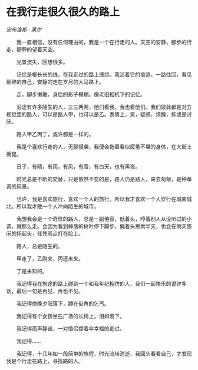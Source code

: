 # 在我行走很久很久的路上

*安布洛斯 · 莱尔*

　　我一直相信，没有任何理由的，我是一个在行走的人。天空的安静，腳步的行走，靜靜的望着天空。

　　光景流失，回想很多。

　　记忆是根长长的线，在我走过的路上缠绕。我沿着它的痕迹，一路往回，看见琐碎的自己，安静的走在岁月的大马路上。

　　走，脚步懒散，身后的影子模糊。像老旧相机下的记忆。

　　沿途有许多陌生的人，三三两两，他们看我，我也看他们。我们彼此都是对方视觉里的路人，可以是路人甲，也可以是乙。表情上，笑，疑惑，烦躁，抑或是讨厌。

　　路人甲乙丙丁，或许都是一样的。

　　我是个喜欢行走的人，无聊侵袭，我便会拖着看似疲惫不堪的身体，在大街上摇晃。

　　日子，有晴，有雨，有风，有雪，有白天，也有黑夜。

　　时光总是不断的交替，只是依然不变的是，路人仍是路人，来去匆匆，是种单调的风景。

　　也许，我是喜欢旅行，喜欢一个人的旅行。所以我才喜欢一个人穿行在城南城北。所以我才敢一个人冲向陌生的城市。

　　我想我会是一个奇怪的路人，总是一副倦容，低着头，哼着别人从没听过的小调，就那么走。会因为看到掉落的树叶停下脚步，偏着头思索半天，也会在雨天悠闲的扬起头，任凭雨点打在脸上。

　　路人，总是陌生的。

　　甲走了，乙刚来，丙还未来。

　　丁是未知的。

　　我记得我在旅途的路上碰到一个和我年纪相仿的人，我们一起快乐的说许多话，最后一句是再见，再也不见。

　　我记得傍晚夕阳落下，蹲在街角的乞丐。

　　我记得有个女孩坐在广场的长椅上，泪如雨下。

　　我记得雨声静谧，一对情侣撑着伞幸福的走过。

　　我记得……

　　我记得，十几年如一段简单的旅程，时光流转消逝，我回头看看自己，才发现我是个行走在路上，寻找路的人。